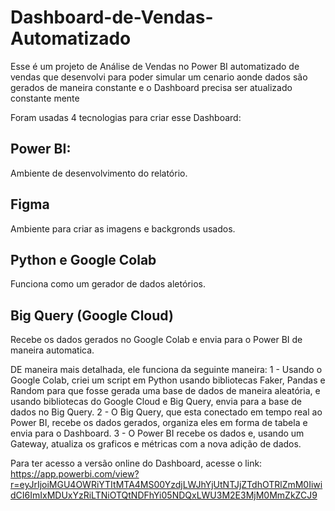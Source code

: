 # Dashboard-de-Vendas-Automatizado

Esse é um projeto de Análise de Vendas no Power BI automatizado de vendas que desenvolvi para poder simular um cenario aonde dados são gerados de maneira constante e o Dashboard precisa ser atualizado constante mente 

Foram usadas 4 tecnologias para criar esse Dashboard: 

## Power BI: 
Ambiente de desenvolvimento do relatório.

## Figma
Ambiente para criar as imagens e backgronds usados.

## Python e Google Colab
Funciona como um gerador de dados aletórios.

## Big Query (Google Cloud)
Recebe os dados gerados no Google Colab e envia para o Power BI de maneira automatica.


DE maneira mais detalhada, ele funciona da seguinte maneira: 
1 - Usando o Google Colab, criei um script em Python usando bibliotecas Faker, Pandas e Random para que fosse gerada uma base de dados de maneira aleatória, e usando bibliotecas do Google Cloud e Big Query, envia para a base de dados no Big Query.
2 - O Big Query, que esta conectado em tempo real ao Power BI, recebe os dados gerados, organiza eles em forma de tabela e envia para o Dashboard.
3 - O Power BI recebe os dados e, usando um Gateway, atualiza os graficos e métricas com a nova adição de dados.


Para ter acesso a versão online do Dashboard, acesse o link:
https://app.powerbi.com/view?r=eyJrIjoiMGU4OWRiYTItMTA4MS00YzdjLWJhYjUtNTJjZTdhOTRlZmM0IiwidCI6ImIxMDUxYzRiLTNiOTQtNDFhYi05NDQxLWU3M2E3MjM0MmZkZCJ9

